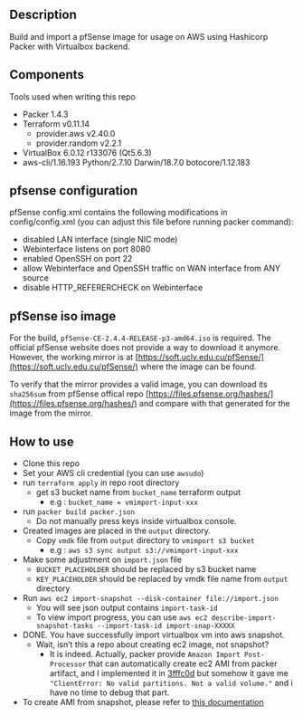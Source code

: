 ## Description
Build and import a pfSense image for usage on AWS using Hashicorp Packer with Virtualbox backend.

## Components
Tools used when writing this repo
- Packer 1.4.3
- Terraform v0.11.14
    - provider.aws v2.40.0
    - provider.random v2.2.1
- VirtualBox 6.0.12 r133076 (Qt5.6.3)
- aws-cli/1.16.193 Python/2.7.10 Darwin/18.7.0 botocore/1.12.183

## pfsense configuration
pfSense config.xml contains the following modifications in config/config.xml (you can adjust this file before running packer command):
- disabled LAN interface (single NIC mode)
- Webinterface listens on port 8080
- enabled OpenSSH on port 22
- allow Webinterface and OpenSSH traffic on WAN interface from ANY source
- disable HTTP_REFERERCHECK on Webinterface

## pfSense iso image

For the build, `pfSense-CE-2.4.4-RELEASE-p3-amd64.iso` is required. The official pfSense website does not provide a way to download it anymore. However, the working mirror is at [https://soft.uclv.edu.cu/pfSense/](https://soft.uclv.edu.cu/pfSense/) where the image can be found. 

To verify that the mirror provides a valid image, you can download its `sha256sum` from pfSense offical repo [https://files.pfsense.org/hashes/](https://files.pfsense.org/hashes/) and compare with that generated for the image from the mirror.

## How to use
- Clone this repo
- Set your AWS cli credential (you can use `awsudo`)
- run `terraform apply` in repo root directory
    - get s3 bucket name from `bucket_name` terraform output
        - e.g : `bucket_name = vmimport-input-xxx`
- run `packer build packer.json`
    - Do not manually press keys inside virtualbox console.
- Created images are placed in the `output` directory.
    - Copy `vmdk` file from `output` directory to `vmimport s3 bucket`
        - e.g : `aws s3 sync output s3://vmimport-input-xxx`
- Make some adjustment on `import.json` file
    - `BUCKET_PLACEHOLDER` should be replaced by s3 bucket name
    - `KEY_PLACEHOLDER` should be replaced by vmdk file name from `output` directory
- Run `aws ec2 import-snapshot --disk-container file://import.json`
    - You will see json output contains `import-task-id`
    - To view import progress, you can use `aws ec2 describe-import-snapshot-tasks --import-task-id import-snap-XXXXX`
- DONE. You have successfully import virtualbox vm into aws snapshot.
    - Wait, isn’t this a repo about creating ec2 image, not snapshot?
        - It is indeed. Actually, packer provide `Amazon Import Post-Processor` that can automatically create ec2 AMI from packer artifact, and I implemented it in [3fffc0d](https://github.com/aoktox/aws-pfsense-ami/blob/3fffc0db6c00d282e71caa0fb05cbd948fc34bbc/packer.json#L90-L109) but somehow it gave me `"ClientError: No valid partitions. Not a valid volume."` and i have no time to debug that part.
- To create AMI from snapshot, please refer to [this documentation](https://docs.aws.amazon.com/AWSEC2/latest/UserGuide/creating-an-ami-ebs.html#creating-launching-ami-from-snapshot)
